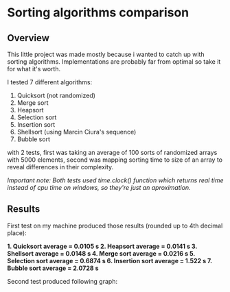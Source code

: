 # Sorting algorithms comparison
## Overview
This little project was made mostly because i wanted to catch up with sorting algorithms. Implementations are probably far from optimal so take it for what it's worth.

I tested 7 different algorithms:
1. Quicksort (not randomized)
2. Merge sort
3. Heapsort
4. Selection sort
5. Insertion sort
6. Shellsort (using Marcin Ciura's sequence)
7. Bubble sort

with 2 tests, first was taking an average of 100 sorts of randomized arrays with 5000 elements, second was mapping sorting time to size of an array to reveal differences in their complexity.

*Important note: Both tests used time.clock() function which returns real time instead of cpu time on windows, so they're just an aproximation.*

## Results
First test on my machine produced those results (rounded up to 4th decimal place):

**1. Quicksort average = 0.0105 s
2. Heapsort average = 0.0141 s
3. Shellsort average = 0.0148 s
4. Merge sort average = 0.0216 s
5. Selection sort average = 0.6874 s
6. Insertion sort average = 1.522 s
7. Bubble sort average = 2.0728 s**

Second test produced following graph:
